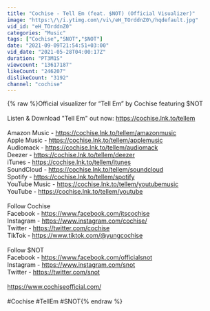 ```yaml
---
title: "Cochise - Tell Em (feat. $NOT) (Official Visualizer)"
image: "https:\/\/i.ytimg.com\/vi\/eH_TOrddnZ0\/hqdefault.jpg"
vid_id: "eH_TOrddnZ0"
categories: "Music"
tags: ["Cochise","SNOT","$NOT"]
date: "2021-09-09T21:54:51+03:00"
vid_date: "2021-05-28T04:00:17Z"
duration: "PT3M1S"
viewcount: "13617187"
likeCount: "246207"
dislikeCount: "3192"
channel: "cochise"
---
```

{% raw %}Official visualizer for “Tell Em” by Cochise featuring $NOT<br /><br />Listen &amp; Download &quot;Tell Em&quot; out now: <a rel="nofollow" target="blank" href="https://cochise.lnk.to/tellem">https://cochise.lnk.to/tellem</a><br /><br />Amazon Music - <a rel="nofollow" target="blank" href="https://cochise.lnk.to/tellem/amazonmusic">https://cochise.lnk.to/tellem/amazonmusic</a><br />Apple Music - <a rel="nofollow" target="blank" href="https://cochise.lnk.to/tellem/applemusic">https://cochise.lnk.to/tellem/applemusic</a><br />Audiomack - <a rel="nofollow" target="blank" href="https://cochise.lnk.to/tellem/audiomack">https://cochise.lnk.to/tellem/audiomack</a><br />Deezer - <a rel="nofollow" target="blank" href="https://cochise.lnk.to/tellem/deezer">https://cochise.lnk.to/tellem/deezer</a><br />iTunes - <a rel="nofollow" target="blank" href="https://cochise.lnk.to/tellem/itunes">https://cochise.lnk.to/tellem/itunes</a><br />SoundCloud - <a rel="nofollow" target="blank" href="https://cochise.lnk.to/tellem/soundcloud">https://cochise.lnk.to/tellem/soundcloud</a><br />Spotify - <a rel="nofollow" target="blank" href="https://cochise.lnk.to/tellem/spotify">https://cochise.lnk.to/tellem/spotify</a><br />YouTube Music - <a rel="nofollow" target="blank" href="https://cochise.lnk.to/tellem/youtubemusic">https://cochise.lnk.to/tellem/youtubemusic</a><br />YouTube - <a rel="nofollow" target="blank" href="https://cochise.lnk.to/tellem/youtube">https://cochise.lnk.to/tellem/youtube</a><br /><br />Follow Cochise<br />Facebook - <a rel="nofollow" target="blank" href="https://www.facebook.com/itscochise">https://www.facebook.com/itscochise</a><br />Instagram - <a rel="nofollow" target="blank" href="https://www.instagram.com/cochise/">https://www.instagram.com/cochise/</a><br />Twitter - <a rel="nofollow" target="blank" href="https://twitter.com/cochise">https://twitter.com/cochise</a><br />TikTok - <a rel="nofollow" target="blank" href="https://www.tiktok.com/@yungcochise">https://www.tiktok.com/@yungcochise</a><br /><br />Follow $NOT<br />Facebook - <a rel="nofollow" target="blank" href="https://www.facebook.com/officialsnot">https://www.facebook.com/officialsnot</a><br />Instagram - <a rel="nofollow" target="blank" href="https://www.instagram.com/snot">https://www.instagram.com/snot</a><br />Twitter - <a rel="nofollow" target="blank" href="https://twitter.com/snot">https://twitter.com/snot</a><br /><br /><a rel="nofollow" target="blank" href="https://www.cochiseofficial.com/">https://www.cochiseofficial.com/</a><br /><br />#Cochise #TellEm #SNOT{% endraw %}
